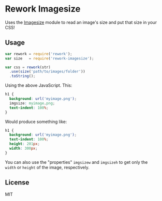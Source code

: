 # Rework Imagesize

Uses the [Imagesize](https://npmjs.org/package/imagesize) module to read an
image's size and put that size in your CSS!

## Usage

```javascript
var rework = require('rework');
var size   = require('rework-imagesize');

var css = rework(str)
  .use(size('path/to/images/folder'))
  .toString();
```

Using the above JavaScript. This:

```css
h1 {
  background: url('myimage.png');
  imgsize: myimage.png;
  text-indent: 100%;
}
```

Would produce something like:

```css
h1 {
  background: url('myimage.png');
  text-indent: 100%;
  height: 201px;
  width: 300px;
}
```

You can also use the "properties" `imgsizew` and `imgsizeh` to get only
the `width` or `height` of the image, respectively.

## License

MIT

